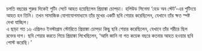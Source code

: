 চলতি বছরের শুরুর দিকেই শুটিং সেটে আহত হয়েছিলেন প্রিয়াঙ্কা চোপড়া। হলিউড সিনেমা ‘হেড অব স্টেট’-এর শুটিংয়ে আহত হন তিনি। তখন সামাজিক যোগাযোগমাধ্যমে তাঁর মুখের একটি ছবি শেয়ার করেছিলেন, যেখানে তাঁর ক্ষত স্পষ্ট দেখা যাচ্ছিল।  
এ ছাড়া গত ১৬ এপ্রিলও ইনস্টাগ্রাম স্টোরিতে প্রিয়াঙ্কা চোপড়া কিছু ছবি শেয়ার করেছিলেন, যেখানে তাঁর শরীরে ছিল রক্তের দাগ। ছবি শেয়ার করতে গিয়ে প্রিয়াঙ্কা লিখেছিলেন, ‘আমি জানি না গত কয়েক বছরে কতবার আহত হওয়ার ছবি পোস্ট করেছি।’
